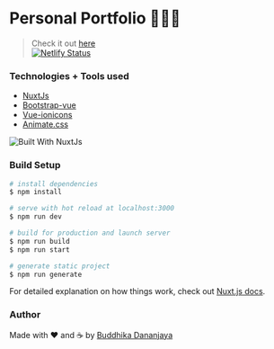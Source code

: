 # Personal Portfolio 👨🏿‍💻

> Check it out [here](https://buddhikadananjaya.me) <br>
> [![Netlify Status](https://api.netlify.com/api/v1/badges/bcbf1f98-1226-46ca-8d3c-162921500160/deploy-status)](https://app.netlify.com/sites/eager-kare-7982a4/deploys)


### Technologies + Tools used 

- [NuxtJs](https://nuxtjs.org/)
- [Bootstrap-vue](https://bootstrap-vue.org/)
- [Vue-ionicons](https://github.com/mazipan/vue-ionicons)
- [Animate.css](https://animate.style/)

![Built With NuxtJs](https://d33wubrfki0l68.cloudfront.net/932e75305b64df2a3226eb7307dcdc9e771448d8/37936/logos/built-with-nuxt.svg)

### Build Setup

```bash
# install dependencies
$ npm install

# serve with hot reload at localhost:3000
$ npm run dev

# build for production and launch server
$ npm run build
$ npm run start

# generate static project
$ npm run generate
```
For detailed explanation on how things work, check out [Nuxt.js docs](https://nuxtjs.org).


### Author

Made with ❤ and ☕️ by [Buddhika Dananjaya](https://twitter.com/Buddhikadanan16)

